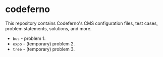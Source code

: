 # codeferno

This repository contains Codeferno's CMS configuration files, test cases, problem statements, solutions, and more.

- `bus` - problem 1. 
- `expo` - (temporary) problem 2.
- `tree` - (temporary) problem 3.